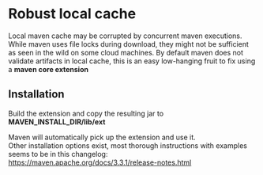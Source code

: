 Robust local cache
==================

Local maven cache may be corrupted by concurrent maven executions. While maven uses file locks during download, they might not be sufficient as seen in the wild on some cloud machines. 
By default maven does not validate artifacts in local cache, this is an easy low-hanging fruit to fix using a **maven core extension**

Installation
------------

Build the extension and copy the resulting jar to **MAVEN_INSTALL_DIR/lib/ext**

Maven will automatically pick up the extension and use it.  
Other installation options exist, most thorough instructions with examples seems to be in this changelog: https://maven.apache.org/docs/3.3.1/release-notes.html